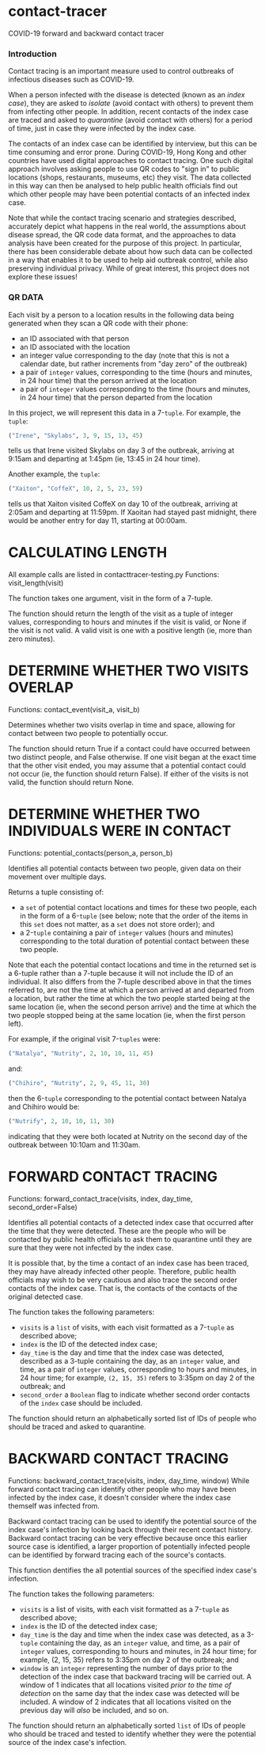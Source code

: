 # contact-tracer
COVID-19 forward and backward contact tracer

 ### Introduction

Contact tracing is an important measure used to control outbreaks of infectious diseases such as COVID-19.

When a person infected with the disease is detected (known as an *index case*), they are asked to *isolate* (avoid contact with others) to prevent them from infecting other  people. In addition, recent contacts of the index case are traced and  asked to *quarantine* (avoid contact with others) for a period of time, just in case they were infected by the index case.

The contacts of an index case can be identified by interview, but  this can be time consuming and error prone. During COVID-19, Hong Kong and other countries have used digital approaches to contact tracing. One such digital approach involves asking people to use QR codes to "sign  in" to public locations (shops, restaurants, museums, etc) they visit.  The data collected in this way can then be analysed to help public  health officials find out which other people may have been potential  contacts of an infected index case.

Note that while the contact tracing scenario and strategies  described, accurately depict what happens in the real world, the  assumptions about disease spread, the QR code data format, and the  approaches to data analysis have been created for the purpose of this  project. In particular, there has been considerable debate about how  such data can be collected in a way that enables it to be used to help  aid outbreak control, while also preserving individual privacy. While of great interest, this project does not explore these issues!

### QR DATA

Each visit by a person to a location results in the following data being generated when they scan a QR code with their phone:

- an ID associated with that person
- an ID associated with the location
- an integer value corresponding to the day (note that this is not a  calendar date, but rather increments from "day zero" of the outbreak)
- a pair of `integer` values, corresponding to the time (hours and minutes, in 24 hour time) that the person arrived at the location
- a pair of `integer` values corresponding to the time (hours and minutes, in 24 hour time) that the person departed from the location

In this project, we will represent this data in a 7-`tuple`. For example, the `tuple`:

```python
("Irene", "Skylabs", 3, 9, 15, 13, 45)
```

tells us that Irene visited Skylabs on day 3 of the outbreak,  arriving at 9:15am and departing at 1:45pm (ie, 13:45 in 24 hour time).

Another example, the `tuple`:

```python
("Xaiton", "CoffeX", 10, 2, 5, 23, 59)
```

tells us that Xaiton visited CoffeX on day 10 of the outbreak,  arriving at 2:05am and departing at 11:59pm. If Xaoitan had stayed past  midnight, there would be another entry for day 11, starting at 00:00am.

# CALCULATING LENGTH
All example calls are listed in contacttracer-testing.py
Functions: visit_length(visit)

The function takes one argument, visit in the form of a 7-tuple.

The function should return the length of the visit as a tuple of integer values, corresponding to hours and minutes if the visit is valid, or None if the visit is not valid. A valid visit is one with a positive length (ie, more than zero minutes).

# DETERMINE WHETHER TWO VISITS OVERLAP
Functions: contact_event(visit_a, visit_b)

Determines whether two visits overlap in time and space, allowing for contact between two people to potentially occur.

The function should return True if a contact could have occurred between two distinct people, and False otherwise. If one visit began at the exact time that the other visit ended, you may assume that a potential contact could not occur (ie, the function should return False). If either of the visits is not valid, the function should return None.

# DETERMINE WHETHER TWO INDIVIDUALS WERE IN CONTACT
Functions: potential_contacts(person_a, person_b)

Identifies all potential contacts between two people, given data on their movement over multiple days.

Returns a tuple consisting of:
- a `set` of potential contact locations and times for these two people, each in the form of a 6-`tuple` (see below; note that the order of the items in this `set` does not matter, as a `set` does not store order); and
- a 2-`tuple` containing a pair of `integer` values (hours and minutes) corresponding to the total duration of potential contact between these two people.

Note that each the potential contact locations and time in the returned set is a 6-tuple rather than a 7-tuple because it will not include the ID of an individual. It also differs from the 7-tuple described above in that the times referred to, are not the time at which a person arrived at and departed from a location, but rather the time at which the two people started being at the same location (ie, when the second person arrive) and the time at which the two people stopped being at the same location (ie, when the first person left).

For example, if the original visit 7-`tuples` were:

```python
("Natalya", "Nutrity", 2, 10, 10, 11, 45)
```

and:

```python
("Chihiro", "Nutrity", 2, 9, 45, 11, 30)
```

then the 6-`tuple` corresponding to the potential contact between Natalya and Chihiro would be:

```python
("Nutrify", 2, 10, 10, 11, 30)
```

indicating that they were both located at Nutrity on the second day of the outbreak between 10:10am and 11:30am.

# FORWARD CONTACT TRACING
Functions: forward_contact_trace(visits, index, day_time, second_order=False)

Identifies all potential contacts of a detected index case that occurred after the time that they were detected. These are the people who will be contacted by public health officials to ask them to quarantine until they are sure that they were not infected by the index case.

It is possible that, by the time a contact of an index case has been traced, they may have already infected other people. Therefore, public health officials may wish to be very cautious and also trace the second order contacts of the index case. That is, the contacts of the contacts of the original detected case.

The function takes the following parameters:

- `visits` is a `list` of visits, with each visit formatted as a 7-`tuple` as described above;
- `index` is the ID of the detected index case;
- `day_time` is the day and time that the index case was detected, described as a 3-tuple containing the day, as an `integer` value, and time, as a pair of `integer` values, corresponding to hours and minutes, in 24 hour time; for example, `(2, 15, 35)` refers to 3:35pm on day 2 of the outbreak; and
- `second_order` a `Boolean` flag to indicate whether second order contacts of the `index` case should be included.

The function should return an alphabetically sorted list of IDs of people who should be traced and asked to quarantine.

# BACKWARD CONTACT TRACING
Functions: backward_contact_trace(visits, index, day_time, window)
While forward contact tracing can identify other people who may have been infected by the index case, it doesn't consider where the index case themself was infected from.

Backward contact tracing can be used to identify the potential source of the index case's infection by looking back through their recent contact history. Backward contact tracing can be very effective because once this earlier source case is identified, a larger proportion of potentially infected people can be identified by forward tracing each of the source's contacts.

This function dentifies the all potential sources of the specified index case's infection.

The function takes the following parameters:

- `visits` is a list of visits, with each visit formatted as a 7-`tuple` as described above;
- `index` is the ID of the detected index case;
- `day_time` is the day and time when the index case was detected, as a 3-`tuple` containing the day, as an `integer` value, and time, as a pair of `integer` values, corresponding to hours and minutes, in 24 hour time; for  example, (2, 15, 35) refers to 3:35pm on day 2 of the outbreak; and
- `window` is an `integer` representing the number of days prior to the detection of the index  case that backward tracing will be carried out. A window of 1 indicates  that all locations visited *prior to the time of detection* on  the same day that the index case was detected will be included. A window of 2 indicates that all locations visited on the previous day will *also* be included, and so on.

The function should return an alphabetically sorted `list` of IDs of people who should be traced and tested to identify whether  they were the potential source of the index case's infection.
